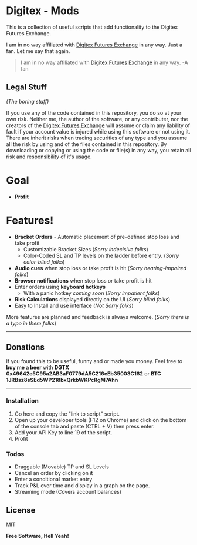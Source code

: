 # Digitex - Mods

This is a collection of useful scripts that add functionality to the Digitex Futures Exchange. 

I am in no way affiliated with [Digitex Futures Exchange] in any way. Just a fan.
Let me say that again. 
> I am in no way affiliated with [Digitex Futures Exchange] in any way.
-A fan

## Legal Stuff
*(The boring stuff)*

If you use any of the code contained in this repository, you do so at your own risk. Neither me, the author of the software, or any contributer, nor the creators of the [Digitex Futures Exchange] will assume or claim any liability of fault if your account value is injured while using this software or not using it. There are inherit risks when trading securities of any type and you assume all the risk by using and of the files contained in this repository. By downloading or copying or using the code or file(s) in any way, you retain all risk and responsibility of it's usage. 

# Goal

- **Profit**

# Features!

  - **Bracket Orders** - Automatic placement of pre-defined stop loss and take profit
    - Customizable Bracket Sizes (*Sorry indecisive folks*)
    - Color-Coded SL and TP levels on the ladder before entry. (*Sorry color-blind folks*)
  - **Audio cues** when stop loss or take profit is hit (*Sorry hearing-impaired folks*)
  - **Browser notifications** when stop loss or take profit is hit
  - Enter orders using **keyboard hotkeys**
    - With a panic hotkey *coming soon* (*Sorry impatient folks*)
  - **Risk Calculations** displayed directly on the UI (*Sorry blind folks*)
  - Easy to Install and use interface (*Not Sorry folks*)

More features are planned and feedback is always welcome. (*Sorry there is a typo in there folks*)
****
## Donations
If you found this to be useful, funny and or made you money. Feel free to **buy me a beer** with 
**DGTX 0x49642e5C95a2AB3aF0779dA5C216eEb35003C162**
or 
**BTC 1JRBsz8sSEd5WP218bxQrkbWKPcRgM7Ahn**
****

### Installation

1. Go here and copy the "link to script" script.
2. Open up your developer tools (F12 on Chrome) and click on the bottom of the console tab and paste (CTRL + V) then press enter.
3. Add your API Key to line 19 of the script.
4. Profit

### Todos

 - Draggable (Movable) TP and SL Levels
 - Cancel an order by clicking on it
 - Enter a conditional market entry
 - Track P&L over time and display in a graph on the page.
 - Streaming mode (Covers account balances)

License
----

MIT


**Free Software, Hell Yeah!**

[//]: # (These are reference links used in the body of this note and get stripped out when the markdown processor does its job. There is no need to format nicely because it shouldn't be seen. Thanks SO - http://stackoverflow.com/questions/4823468/store-comments-in-markdown-syntax)


   [bracketScript]: <https://github.com/joemccann/dillinger>
   [git-repo-url]: <https://github.com/Your-Name-Here/Digitex-Mods>
   [Digitex Futures Exchange]: <https://exchange.digitexfutures.com/>
   [Buy Lambo(t)]: <https://lambot.app>
